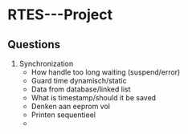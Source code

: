 # RTES---Project

## Questions

1. Synchronization
   - How handle too long waiting (suspend/error)
   - Guard time dynamisch/static
   - Data from database/linked list
   - What is timestamp/should it be saved
   - Denken aan eeprom vol
   - Printen sequentieel
   - 